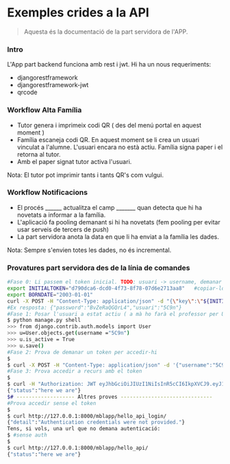 # Exemples crides a la API
>Aquesta és la documentació de la part servidora de l'APP.
### Intro
L'App part backend funciona amb rest i jwt. Hi ha un nous requeriments:

* djangorestframework
* djangorestframework-jwt
* qrcode

### Workflow Alta Família

* Tutor genera i imprimeix codi QR ( des del menú portal en aquest moment )
* Família escaneja codi QR. En aquest moment se li crea un usuari vinculat a l'alumne. L'usuari encara no està actiu. Família signa paper i el retorna al tutor.
* Amb el paper signat tutor activa l'usuari.

Nota: El tutor pot imprimir tants i tants QR's com vulgui.

### Workflow Notificacions

* El procés ______ actualitza el camp _______ quan detecta que hi ha novetats a informar a la família.
* L'aplicació fa pooling demanant si hi ha novetats (fem pooling per evitar usar serveis de tercers de push)
* La part servidora anota la data en que li ha enviat a la família les dades.

Nota: Sempre s'envien totes les dades, no és incremental.

### Provatures part servidora des de la línia de comandes
```bash
#Fase 0: Li passem el token inicial. TODO: usuari -> username, demanar data naixement
export INITIALTOKEN="d790dca6-dcd0-4f73-8f78-07d6e2713aa8"   #copiar-lo del .odt on hi ha el QR
export BORNDATE="2003-01-01"
curl -X POST -H "Content-Type: application/json" -d "{\"key\":\"${INITIALTOKEN}\", \"born_date\":\"${BORNDATE}\",  }" http://localhost:8000/mblapp/capture_token_api/
#Ex resposta: {"password":"BvZeRaQGQrL4","usuari":"5C9n"}
#Fase 1: Posar l'usuari a estat actiu ( a mà ho farà el professor per UI ):
$ python manage.py shell
>>> from django.contrib.auth.models import User
>>> u=User.objects.get(username ="5C9n")
>>> u.is_active = True
>>> u.save()
#Fase 2: Prova de demanar un token per accedir-hi
$
$ curl -X POST -H "Content-Type: application/json" -d '{"username":"5C9n","password":"BvZeRaQGQrL4"}' http://localhost:8000/api-token-auth/{"token":"eyJhbGciOiJIUzI1NiIsInR5cCI6IkpXVCJ9.eyJ1c2VybmFtZSI6Ik0xIiwidXNlcl9pZCI6NCwiZW1haWwiOiIiLCJleHAiOjE1MjU5NjA5MjR9.EKEhsW-uqdblRLEpAH0uxKMb-FUnCJB6a3_3xRd4Pno"}
#Fase 3: Prova accedir a recurs amb el token
$
$ curl -H "Authorization: JWT eyJhbGciOiJIUzI1NiIsInR5cCI6IkpXVCJ9.eyJ1c2VybmFtZSI6Ik0xIiwidXNlcl9pZCI6NCwiZW1haWwiOiIiLCJleHAiOjE1MjU5NjA5MjR9.EKEhsW-uqdblRLEpAH0uxKMb-FUnCJB6a3_3xRd4Pno" http://127.0.0.1:8000/mblapp/hello_api_login/
{"status":"here we are"}
$# ------------------- Altres proves ------------------------------
#Prova accedir sense el token
$
$ curl http://127.0.0.1:8000/mblapp/hello_api_login/
{"detail":"Authentication credentials were not provided."}
Tens, si vols, una url que no demana autenticació:
$ #sense auth
$
$ curl http://127.0.0.1:8000/mblapp/hello_api/
{"status":"here we are"}
```
